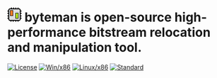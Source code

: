 # ![byteman icon](./Resources/icon.png) byteman is open-source high-performance bitstream relocation and manipulation tool.

[![License](https://img.shields.io/github/license/kmanev/byteman)](https://opensource.org/licenses/Apache-2.0)
[![Win/x86](https://github.com/kmanev/byteman/actions/workflows/onPush.yml/badge.svg)](https://github.com/kmanev/byteman/tree/main/Binaries/Windows-x86)
[![Linux/x86](https://github.com/kmanev/byteman/actions/workflows/onPush.yml/badge.svg)](https://github.com/kmanev/byteman/tree/main/Binaries/Linux-x86)
[![Standard](https://img.shields.io/badge/C%2B%2B-11-green.svg)](https://en.wikipedia.org/wiki/C%2B%2B11)
